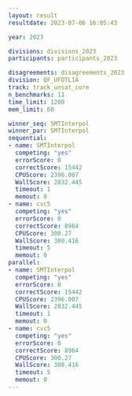 ```yaml
---
layout: result
resultdate: 2023-07-06 16:05:43

year: 2023

divisions: divisions_2023
participants: participants_2023

disagreements: disagreements_2023
division: QF_UFDTLIA
track: track_unsat_core
n_benchmarks: 11
time_limit: 1200
mem_limit: 60

winner_seq: SMTInterpol
winner_par: SMTInterpol
sequential:
- name: SMTInterpol
  competing: "yes"
  errorScore: 0
  correctScore: 15442
  CPUScore: 2396.007
  WallScore: 2032.445
  timeout: 1
  memout: 0
- name: cvc5
  competing: "yes"
  errorScore: 0
  correctScore: 8964
  CPUScore: 300.27
  WallScore: 300.416
  timeout: 5
  memout: 0
parallel:
- name: SMTInterpol
  competing: "yes"
  errorScore: 0
  correctScore: 15442
  CPUScore: 2396.007
  WallScore: 2032.445
  timeout: 1
  memout: 0
- name: cvc5
  competing: "yes"
  errorScore: 0
  correctScore: 8964
  CPUScore: 300.27
  WallScore: 300.416
  timeout: 5
  memout: 0
---
```

